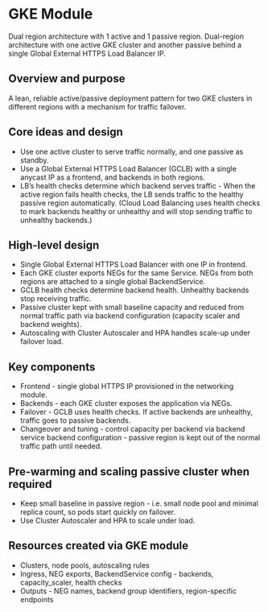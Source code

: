 # GKE Module
Dual region architecture with 1 active and 1 passive region.
Dual-region architecture with one active GKE cluster and another passive behind a single Global External HTTPS Load Balancer IP.

## Overview and purpose
A lean, reliable active/passive deployment pattern for two GKE clusters in different regions with a mechanism for traffic failover.

## Core ideas and design
- Use one active cluster to serve traffic normally, and one passive as standby.
- Use a Global External HTTPS Load Balancer (GCLB) with a single anycast IP as a frontend, and backends in both regions.
- LB’s health checks determine which backend serves traffic - When the active region fails health checks, the LB sends traffic to the healthy passive region automatically. (Cloud Load Balancing uses health checks to mark backends healthy or unhealthy and will stop sending traffic to unhealthy backends.)

## High-level design
- Single Global External HTTPS Load Balancer with one IP in frontend.
- Each GKE cluster exports NEGs for the same Service. NEGs from both regions are attached to a single global BackendService.
- GCLB health checks determine backend health. Unhealthy backends stop receiving traffic.
- Passive cluster kept with small baseline capacity and reduced from normal traffic path via backend configuration (capacity scaler and backend weights).
- Autoscaling with Cluster Autoscaler and HPA handles scale-up under failover load.

## Key components
- Frontend - single global HTTPS IP provisioned in the networking module.
- Backends - each GKE cluster exposes the application via NEGs.
- Failover - GCLB uses health checks. If active backends are unhealthy, traffic goes to passive backends.
- Changeover and tuning - control capacity per backend via backend service backend configuration - passive region is kept out of the normal traffic path until needed.

## Pre-warming and scaling passive cluster when required
- Keep small baseline in passive region - i.e. small node pool and minimal replica count, so pods start quickly on failover.
- Use Cluster Autoscaler and HPA to scale under load.

## Resources created via GKE module
- Clusters, node pools, autoscaling rules
- Ingress, NEG exports, BackendService config - backends, capacity_scaler, health checks
- Outputs - NEG names, backend group identifiers, region-specific endpoints
